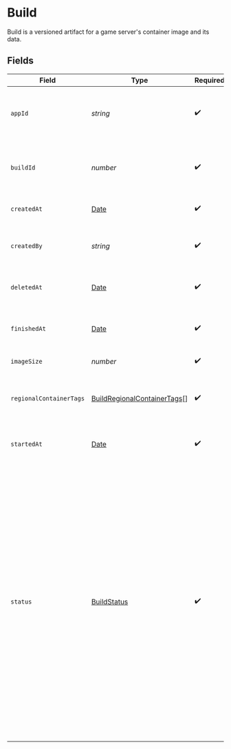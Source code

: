 # Build

Build is a versioned artifact for a game server's container image and its data.


## Fields

| Field                                                                                                                                                                                                                                                                                                     | Type                                                                                                                                                                                                                                                                                                      | Required                                                                                                                                                                                                                                                                                                  | Description                                                                                                                                                                                                                                                                                               | Example                                                                                                                                                                                                                                                                                                   |
| --------------------------------------------------------------------------------------------------------------------------------------------------------------------------------------------------------------------------------------------------------------------------------------------------------- | --------------------------------------------------------------------------------------------------------------------------------------------------------------------------------------------------------------------------------------------------------------------------------------------------------- | --------------------------------------------------------------------------------------------------------------------------------------------------------------------------------------------------------------------------------------------------------------------------------------------------------- | --------------------------------------------------------------------------------------------------------------------------------------------------------------------------------------------------------------------------------------------------------------------------------------------------------- | --------------------------------------------------------------------------------------------------------------------------------------------------------------------------------------------------------------------------------------------------------------------------------------------------------- |
| `appId`                                                                                                                                                                                                                                                                                                   | *string*                                                                                                                                                                                                                                                                                                  | :heavy_check_mark:                                                                                                                                                                                                                                                                                        | System generated unique identifier for an application.                                                                                                                                                                                                                                                    | app-af469a92-5b45-4565-b3c4-b79878de67d2                                                                                                                                                                                                                                                                  |
| `buildId`                                                                                                                                                                                                                                                                                                 | *number*                                                                                                                                                                                                                                                                                                  | :heavy_check_mark:                                                                                                                                                                                                                                                                                        | System generated id for a build. Increments by 1.                                                                                                                                                                                                                                                         | 1                                                                                                                                                                                                                                                                                                         |
| `createdAt`                                                                                                                                                                                                                                                                                               | [Date](https://developer.mozilla.org/en-US/docs/Web/JavaScript/Reference/Global_Objects/Date)                                                                                                                                                                                                             | :heavy_check_mark:                                                                                                                                                                                                                                                                                        | When a new `buildId` is generated.                                                                                                                                                                                                                                                                        |                                                                                                                                                                                                                                                                                                           |
| `createdBy`                                                                                                                                                                                                                                                                                               | *string*                                                                                                                                                                                                                                                                                                  | :heavy_check_mark:                                                                                                                                                                                                                                                                                        | Email address for the user that created the build.                                                                                                                                                                                                                                                        | dev@hathora.dev                                                                                                                                                                                                                                                                                           |
| `deletedAt`                                                                                                                                                                                                                                                                                               | [Date](https://developer.mozilla.org/en-US/docs/Web/JavaScript/Reference/Global_Objects/Date)                                                                                                                                                                                                             | :heavy_check_mark:                                                                                                                                                                                                                                                                                        | When the container image was deleted.                                                                                                                                                                                                                                                                     |                                                                                                                                                                                                                                                                                                           |
| `finishedAt`                                                                                                                                                                                                                                                                                              | [Date](https://developer.mozilla.org/en-US/docs/Web/JavaScript/Reference/Global_Objects/Date)                                                                                                                                                                                                             | :heavy_check_mark:                                                                                                                                                                                                                                                                                        | When the container image finished being built.                                                                                                                                                                                                                                                            |                                                                                                                                                                                                                                                                                                           |
| `imageSize`                                                                                                                                                                                                                                                                                               | *number*                                                                                                                                                                                                                                                                                                  | :heavy_check_mark:                                                                                                                                                                                                                                                                                        | Image size in MB.                                                                                                                                                                                                                                                                                         |                                                                                                                                                                                                                                                                                                           |
| `regionalContainerTags`                                                                                                                                                                                                                                                                                   | [BuildRegionalContainerTags](../../models/shared/buildregionalcontainertags.md)[]                                                                                                                                                                                                                         | :heavy_check_mark:                                                                                                                                                                                                                                                                                        | An alias for the container image in our regional registries.                                                                                                                                                                                                                                              |                                                                                                                                                                                                                                                                                                           |
| `startedAt`                                                                                                                                                                                                                                                                                               | [Date](https://developer.mozilla.org/en-US/docs/Web/JavaScript/Reference/Global_Objects/Date)                                                                                                                                                                                                             | :heavy_check_mark:                                                                                                                                                                                                                                                                                        | When the container image starts getting built.                                                                                                                                                                                                                                                            |                                                                                                                                                                                                                                                                                                           |
| `status`                                                                                                                                                                                                                                                                                                  | [BuildStatus](../../models/shared/buildstatus.md)                                                                                                                                                                                                                                                         | :heavy_check_mark:                                                                                                                                                                                                                                                                                        | Status of creating a build.<br/><br/>`created`: a new `buildId` was generated<br/><br/>`running`: the container image is being built<br/><br/>`succeeded`: the container image was successfully built and stored in our registry<br/><br/>`failed`: there was an issue creating and storing the container image in our container registry |                                                                                                                                                                                                                                                                                                           |